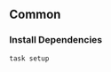<!-- Space: Projects -->
<!-- Parent: HomeAutomation -->
<!-- Title: Examples HomeAutomation -->
<!-- Label: Examples -->
<!-- Include: ./../disclaimer.md -->
<!-- Include: ac:toc -->

## Common

### Install Dependencies

```bash
task setup
```
